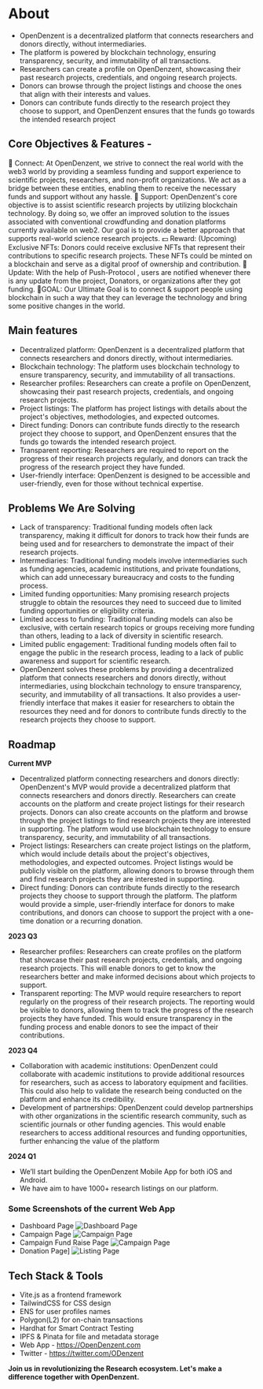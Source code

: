 # About
*  OpenDenzent is a decentralized platform that connects researchers and donors directly, without intermediaries.
*  The platform is powered by blockchain technology, ensuring transparency, security, and immutability of all transactions.
*  Researchers can create a profile on OpenDenzent, showcasing their past research projects, credentials, and ongoing research projects.
*  Donors can browse through the project listings and choose the ones that align with their interests and values.
*  Donors can contribute funds directly to the research project they choose to support, and OpenDenzent ensures that the funds go towards the intended research project
 ## Core Objectives & Features -
🔗 Connect: At OpenDenzent, we strive to connect the real world with the web3 world by providing a seamless funding and support experience to scientific projects, researchers, and non-profit organizations. We act as a bridge between these entities, enabling them to receive the necessary funds and support without any hassle.
🙏 Support: OpenDenzent's core objective is to assist scientific research projects by utilizing blockchain technology. By doing so, we offer an improved solution to the issues associated with conventional crowdfunding and donation platforms currently available on web2. Our goal is to provide a better approach that supports real-world science research projects.
💵 Reward: (Upcoming) Exclusive NFTs: Donors could receive exclusive NFTs that represent their contributions to specific research projects. These NFTs could be minted on a blockchain and serve as a digital proof of ownership and contribution.
🔔 Update: With the help of Push-Protocol , users are notified whenever there is any update from the project, Donators, or organizations after they got funding.
🎯GOAL: Our Ultimate Goal is to connect & support people using blockchain in such a way that they can leverage the technology and bring some positive changes in the world.


## Main features
* Decentralized platform: OpenDenzent is a decentralized platform that connects researchers and donors directly, without intermediaries.
* Blockchain technology: The platform uses blockchain technology to ensure transparency, security, and immutability of all transactions.
* Researcher profiles: Researchers can create a profile on OpenDenzent, showcasing their past research projects, credentials, and ongoing research projects.
* Project listings: The platform has project listings with details about the project's objectives, methodologies, and expected outcomes.
* Direct funding: Donors can contribute funds directly to the research project they choose to support, and OpenDenzent ensures that the funds go towards the intended research project.
* Transparent reporting: Researchers are required to report on the progress of their research projects regularly, and donors can track the progress of the research project they have funded.
* User-friendly interface: OpenDenzent is designed to be accessible and user-friendly, even for those without technical expertise.

## Problems We Are Solving
* Lack of transparency: Traditional funding models often lack transparency, making it difficult for donors to track how their funds are being used and for researchers to demonstrate the impact of their research projects.
* Intermediaries: Traditional funding models involve intermediaries such as funding agencies, academic institutions, and private foundations, which can add unnecessary bureaucracy and costs to the funding process.
* Limited funding opportunities: Many promising research projects struggle to obtain the resources they need to succeed due to limited funding opportunities or eligibility criteria.
* Limited access to funding: Traditional funding models can also be exclusive, with certain research topics or groups receiving more funding than others, leading to a lack of diversity in scientific research.
* Limited public engagement: Traditional funding models often fail to engage the public in the research process, leading to a lack of public awareness and support for scientific research.
* OpenDenzent solves these problems by providing a decentralized platform that connects researchers and donors directly, without intermediaries, using blockchain technology to ensure transparency, security, and immutability of all transactions. It also provides a user-friendly interface that makes it easier for researchers to obtain the resources they need and for donors to contribute funds directly to the research projects they choose to support. 
## Roadmap
**Current MVP**
* Decentralized platform connecting researchers and donors directly: OpenDenzent's MVP would provide a decentralized platform that connects researchers and donors directly. Researchers can create accounts on the platform and create project listings for their research projects. Donors can also create accounts on the platform and browse through the project listings to find research projects they are interested in supporting. The platform would use blockchain technology to ensure transparency, security, and immutability of all transactions.
* Project listings: Researchers can create project listings on the platform, which would include details about the project's objectives, methodologies, and expected outcomes. Project listings would be publicly visible on the platform, allowing donors to browse through them and find research projects they are interested in supporting.
* Direct funding: Donors can contribute funds directly to the research projects they choose to support through the platform. The platform would provide a simple, user-friendly interface for donors to make contributions, and donors can choose to support the project with a one-time donation or a recurring donation.

**2023 Q3**
* Researcher profiles: Researchers can create profiles on the platform that showcase their past research projects, credentials, and ongoing research projects. This will enable donors to get to know the researchers better and make informed decisions about which projects to support.
* Transparent reporting: The MVP would require researchers to report regularly on the progress of their research projects. The reporting would be visible to donors, allowing them to track the progress of the research projects they have funded. This would ensure transparency in the funding process and enable donors to see the impact of their contributions.

**2023 Q4**
* Collaboration with academic institutions: OpenDenzent could collaborate with academic institutions to provide additional resources for researchers, such as access to laboratory equipment and facilities. This could also help to validate the research being conducted on the platform and enhance its credibility.
* Development of partnerships: OpenDenzent could develop partnerships with other organizations in the scientific research community, such as scientific journals or other funding agencies. This would enable researchers to access additional resources and funding opportunities, further enhancing the value of the platform

**2024 Q1**
* We’ll start building the OpenDenzent Mobile App for both iOS and Android.
* We have aim to have 1000+ research listings on our platform.


### Some Screenshots of the current Web App
* Dashboard Page
![Dashboard Page](https://ipfs.io/ipfs/QmYuU1N1nBPJL6oYQGunvSm7yHUqf1ZW4SM6CfoLnN6Jmt)
* Campaign Page
![Campaign Page](https://ipfs.io/ipfs/QmWLnze6dTpkdAff7f9g8BsidTmobatdY1j4gUGVBsBhin)
* Campaign Fund Raise Page
![Campaign Page](https://ipfs.io/ipfs/QmWv3ckNPJh1BB7FN1gb4D7hnRRF9WETLi4mtc6TdMXQiN)
* Donation Page]
![Listing Page](https://ipfs.io/ipfs/QmPPh8VDRwXBdpDi45rMNQHhkYNQVpoQP1codr6pSXFaQQ)



## Tech Stack & Tools
* Vite.js as a frontend framework
* TailwindCSS for CSS design
* ENS for user profiles names
* Polygon(L2) for on-chain transactions 
* Hardhat for Smart Contract Testing
* IPFS & Pinata for file and metadata storage
* Web App - https://OpenDenzent.com
* Twitter - https://twitter.com/ODenzent

**Join us in revolutionizing the Research ecosystem. Let's make a difference together with OpenDenzent.**

